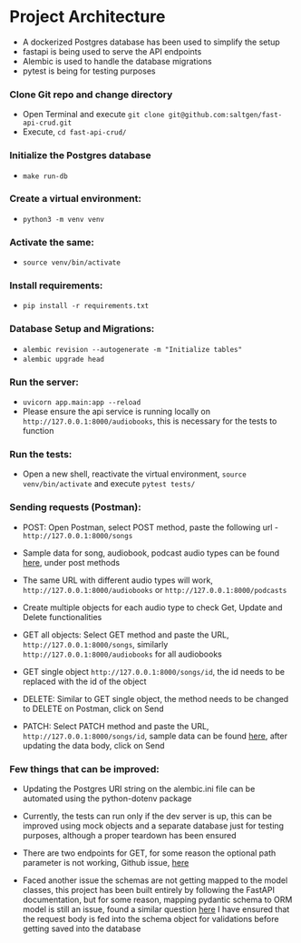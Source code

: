 # Project Architecture

- A dockerized Postgres database has been used to simplify the setup
- fastapi is being used to serve the API endpoints
- Alembic is used to handle the database migrations
- pytest is being for testing purposes

### Clone Git repo and change directory

- Open Terminal and execute `git clone git@github.com:saltgen/fast-api-crud.git`
- Execute, `cd fast-api-crud/`
### Initialize the Postgres database

- `make run-db`

### Create a virtual environment:

 - `python3 -m venv venv`

### Activate the same:

 - `source venv/bin/activate`

### Install requirements:

- `pip install -r requirements.txt`

### Database Setup and Migrations:

 - `alembic revision --autogenerate -m "Initialize tables"`
 - `alembic upgrade head`

### Run the server:

- `uvicorn app.main:app --reload`
- Please ensure the api service is running locally on `http://127.0.0.1:8000/audiobooks`,
  this is necessary for the tests to function


### Run the tests:

- Open a new shell, reactivate the virtual environment, `source venv/bin/activate` and execute `pytest tests/`

### Sending requests (Postman):

 - POST: Open Postman, select POST method, paste the following url - `http://127.0.0.1:8000/songs`

 - Sample data for song, audiobook, podcast audio types can be found [here](tests/test_endpoints.py), under post methods

 - The same URL with different audio types will work, `http://127.0.0.1:8000/audiobooks` or `http://127.0.0.1:8000/podcasts`

 - Create multiple objects for each audio type to check Get, Update and Delete functionalities

 - GET all objects: Select GET method and paste the URL, `http://127.0.0.1:8000/songs`, similarly `http://127.0.0.1:8000/audiobooks` for all audiobooks

 - GET single object `http://127.0.0.1:8000/songs/id`, the id needs to be replaced with the id of the object

 - DELETE: Similar to GET single object, the method needs to be changed to DELETE on Postman, click on Send

 - PATCH: Select PATCH method and paste the URL, `http://127.0.0.1:8000/songs/id`, sample data
   can be found [here](tests/test_endpoints.py), after updating the data body, click on Send


### Few things that can be improved:

- Updating the Postgres URI string on the alembic.ini file can be automated using the python-dotenv package

- Currently, the tests can run only if the dev server is up, this can be improved
  using mock objects and a separate database just for testing purposes, although a proper teardown has been ensured

- There are two endpoints for GET, for some reason the optional path parameter is not working,
  Github issue, [here](ttps://github.com/tiangolo/fastapi/issues/945)

- Faced another issue the schemas are not getting mapped to the model classes, this project has been built
  entirely by following the FastAPI documentation, but for some reason, mapping pydantic schema to ORM model
  is still an issue, found a similar question [here](https://stackoverflow.com/questions/65709591/sqlalchemy-class-is-not-mapped)
  I have ensured that the request body is fed into the schema object for validations before getting saved into the database




